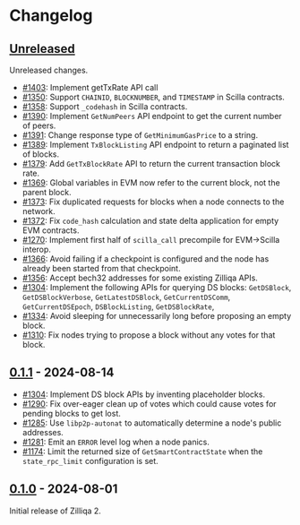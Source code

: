 # Changelog

## [Unreleased]

Unreleased changes.

- [#1403](https://github.com/Zilliqa/zq2/pull/1403): Implement getTxRate API call
- [#1350](https://github.com/Zilliqa/zq2/pull/1350): Support `CHAINID`, `BLOCKNUMBER`, and `TIMESTAMP` in Scilla contracts.
- [#1358](https://github.com/Zilliqa/zq2/pull/1358): Support `_codehash` in Scilla contracts.
- [#1390](https://github.com/Zilliqa/zq2/pull/1390): Implement `GetNumPeers` API endpoint to get the current number of peers.
- [#1391](https://github.com/Zilliqa/zq2/pull/1391): Change response type of `GetMinimumGasPrice` to a string.
- [#1389](https://github.com/Zilliqa/zq2/pull/1389): Implement `TxBlockListing` API endpoint to return a paginated list of blocks.
- [#1379](https://github.com/Zilliqa/zq2/pull/1379): Add `GetTxBlockRate` API to return the current transaction block rate.
- [#1369](https://github.com/Zilliqa/zq2/pull/1369): Global variables in EVM now refer to the current block, not the parent block.
- [#1373](https://github.com/Zilliqa/zq2/pull/1373): Fix duplicated requests for blocks when a node connects to the network.
- [#1372](https://github.com/Zilliqa/zq2/pull/1372): Fix `code_hash` calculation and state delta application for empty EVM contracts.
- [#1270](https://github.com/Zilliqa/zq2/pull/1270): Implement first half of `scilla_call` precompile for EVM->Scilla interop.
- [#1366](https://github.com/Zilliqa/zq2/pull/1366): Avoid failing if a checkpoint is configured and the node has already been started from that checkpoint.
- [#1356](https://github.com/Zilliqa/zq2/pull/1356): Accept bech32 addresses for some existing Zilliqa APIs.
- [#1304](https://github.com/Zilliqa/zq2/pull/1304): Implement the following APIs for querying DS blocks: `GetDSBlock`, `GetDSBlockVerbose`, `GetLatestDSBlock`, `GetCurrentDSComm`, `GetCurrentDSEpoch`, `DSBlockListing`, `GetDSBlockRate`,
- [#1334](https://github.com/Zilliqa/zq2/pull/1334): Avoid sleeping for unnecessarily long before proposing an empty block.
- [#1310](https://github.com/Zilliqa/zq2/pull/1310): Fix nodes trying to propose a block without any votes for that block.

## [0.1.1] - 2024-08-14

- [#1304](https://github.com/Zilliqa/zq2/pull/1304): Implement DS block APIs by inventing placeholder blocks.
- [#1290](https://github.com/Zilliqa/zq2/pull/1281): Fix over-eager clean up of votes which could cause votes for pending blocks to get lost.
- [#1285](https://github.com/Zilliqa/zq2/pull/1285): Use `libp2p-autonat` to automatically determine a node's public addresses.
- [#1281](https://github.com/Zilliqa/zq2/pull/1281): Emit an `ERROR` level log when a node panics.
- [#1174](https://github.com/Zilliqa/zq2/pull/1174): Limit the returned size of `GetSmartContractState` when the `state_rpc_limit` configuration is set.

## [0.1.0] - 2024-08-01

Initial release of Zilliqa 2.

[unreleased]: https://github.com/zilliqa/zq2/compare/v0.1.1...HEAD
[0.1.1]: https://github.com/zilliqa/zq2/compare/v0.1.0...v0.1.1
[0.1.0]: https://github.com/zilliqa/zq2/releases/tag/v0.1.0
